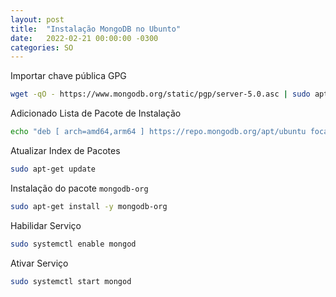 ```yaml
---
layout: post
title:  "Instalação MongoDB no Ubunto"
date:   2022-02-21 00:00:00 -0300
categories: SO
---
```


Importar chave pública GPG
``` bash
wget -qO - https://www.mongodb.org/static/pgp/server-5.0.asc | sudo apt-key add -
```

Adicionado Lista de Pacote de Instalação
``` bash
echo "deb [ arch=amd64,arm64 ] https://repo.mongodb.org/apt/ubuntu focal/mongodb-org/5.0 multiverse" |sudo tee /etc/apt/sources.list.d/mongodb-org-5.0.list
```

Atualizar Index de Pacotes
``` bash
sudo apt-get update
```

Instalação do pacote ```mongodb-org```
``` bash
sudo apt-get install -y mongodb-org
```

Habilidar Serviço 
``` bash
sudo systemctl enable mongod
```

 Ativar Serviço 
``` bash
sudo systemctl start mongod
```